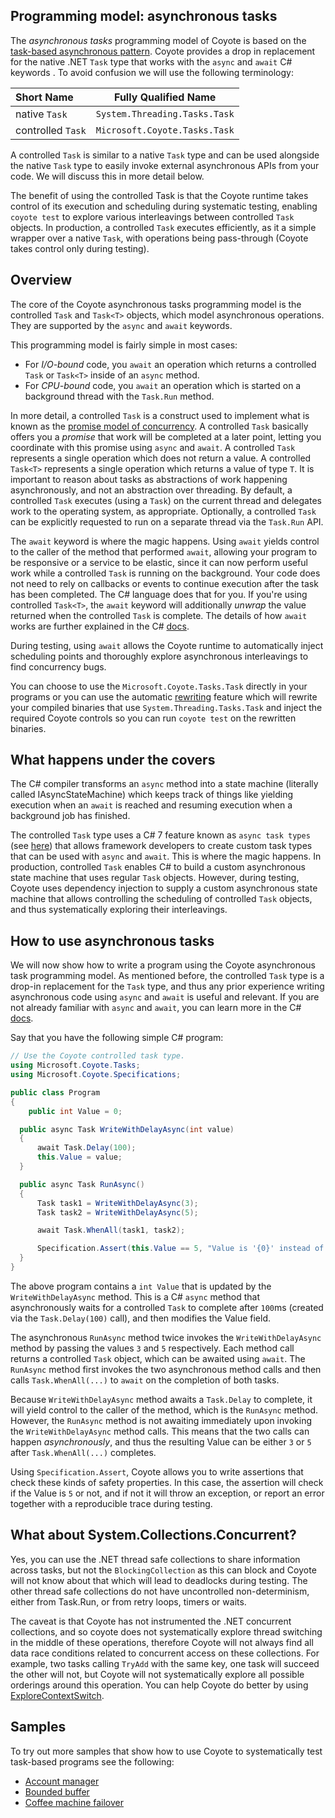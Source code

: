 ## Programming model: asynchronous tasks

The _asynchronous tasks_ programming model of Coyote is based on the [task-based asynchronous
pattern](https://docs.microsoft.com/en-us/dotnet/standard/asynchronous-programming-patterns/task-based-asynchronous-pattern-tap).
Coyote provides a drop in replacement for the native .NET `Task` type that works with the `async`
and `await` C# keywords . To avoid confusion we will use the following terminology:

| Short Name        | Fully Qualified Name            |
| :-------------    | :-----------------------------: |
|  native `Task`    | `System.Threading.Tasks.Task`   |
| controlled `Task` | `Microsoft.Coyote.Tasks.Task`   |

A controlled `Task` is similar to a native `Task` type and can be used alongside the native `Task`
type to easily invoke external asynchronous APIs from your code. We will discuss this in more detail
below.

The benefit of using the controlled Task is that the Coyote runtime takes control of its execution
and scheduling during systematic testing, enabling `coyote test` to explore various interleavings
between controlled `Task` objects. In production, a controlled `Task` executes efficiently, as it a
simple wrapper over a native `Task`, with operations being pass-through (Coyote takes control only
during testing).

## Overview

The core of the Coyote asynchronous tasks programming model is the controlled `Task` and `Task<T>`
objects, which model asynchronous operations. They are supported by the `async` and `await`
keywords.

This programming model is fairly simple in most cases:
- For _I/O-bound_ code, you `await` an operation which returns a controlled `Task` or `Task<T>`
  inside of an `async` method.
- For _CPU-bound_ code, you `await` an operation which is started on a background thread with the
  `Task.Run` method.

In more detail, a controlled `Task` is a construct used to implement what is known as the [promise
model of concurrency](https://en.wikipedia.org/wiki/Futures_and_promises). A controlled `Task`
basically offers you a _promise_ that work will be completed at a later point, letting you
coordinate with this promise using `async` and `await`. A controlled `Task` represents a single
operation which does not return a value. A controlled `Task<T>` represents a single operation which
returns a value of type `T`. It is important to reason about tasks as abstractions of work happening
asynchronously, and not an abstraction over threading. By default, a controlled `Task` executes
(using a `Task`) on the current thread and delegates work to the operating system, as appropriate.
Optionally, a controlled `Task` can be explicitly requested to run on a separate thread via the
`Task.Run` API.

The `await` keyword is where the magic happens. Using `await` yields control to the caller of the
method that performed `await`, allowing your program to be responsive or a service to be elastic,
since it can now perform useful work while a controlled `Task` is running on the background. Your
code does not need to rely on callbacks or events to continue execution after the task has been
completed. The C# language does that for you. If you're using controlled `Task<T>`, the `await`
keyword will additionally _unwrap_ the value returned when the controlled `Task` is complete. The
details of how `await` works are further explained in the C#
[docs](https://docs.microsoft.com/en-us/dotnet/standard/asynchronous-programming-patterns/task-based-asynchronous-pattern-tap).

During testing, using `await` allows the Coyote runtime to automatically inject scheduling points
and thoroughly explore asynchronous interleavings to find concurrency bugs.

You can choose to use the `Microsoft.Coyote.Tasks.Task` directly in your programs or you can use
the automatic [rewriting](../binary-rewriting.md) feature which will rewrite your compiled binaries that use
`System.Threading.Tasks.Task` and inject the required Coyote controls so you can run `coyote test`
on the rewritten binaries.

## What happens under the covers

The C# compiler transforms an `async` method into a state machine (literally called
IAsyncStateMachine) which keeps track of things like yielding execution when an `await` is reached
and resuming execution when a background job has finished.

The controlled `Task` type uses a C# 7 feature known as `async task types` (see
[here](https://github.com/dotnet/roslyn/blob/master/docs/features/task-types.md)) that allows
framework developers to create custom task types that can be used with `async` and `await`. This is
where the magic happens. In production, controlled `Task` enables C# to build a custom asynchronous
state machine that uses regular `Task` objects. However, during testing, Coyote uses dependency
injection to supply a custom asynchronous state machine that allows controlling the scheduling of
controlled `Task` objects, and thus systematically exploring their interleavings.

## How to use asynchronous tasks

We will now show how to write a program using the Coyote asynchronous task programming model. As
mentioned before, the controlled `Task` type is a drop-in replacement for the `Task` type, and thus
any prior experience writing asynchronous code using `async` and `await` is useful and relevant. If
you are not already familiar with `async` and `await`, you can learn more in the C#
[docs](https://docs.microsoft.com/en-us/dotnet/standard/async-in-depth).

Say that you have the following simple C# program:

```csharp
// Use the Coyote controlled task type.
using Microsoft.Coyote.Tasks;
using Microsoft.Coyote.Specifications;

public class Program
{
    public int Value = 0;

  public async Task WriteWithDelayAsync(int value)
  {
      await Task.Delay(100);
      this.Value = value;
  }

  public async Task RunAsync()
  {
      Task task1 = WriteWithDelayAsync(3);
      Task task2 = WriteWithDelayAsync(5);

      await Task.WhenAll(task1, task2);

      Specification.Assert(this.Value == 5, "Value is '{0}' instead of 5.", this.Value);
  }
}
```

The above program contains a `int Value` that is updated by the `WriteWithDelayAsync` method. This
is a C# `async` method that asynchronously waits for a controlled `Task` to complete after `100`ms
(created via the `Task.Delay(100)` call), and then modifies the Value field.

The asynchronous `RunAsync` method twice invokes the `WriteWithDelayAsync` method by passing the
values `3` and `5` respectively. Each method call returns a controlled `Task` object, which can be
awaited using `await`. The `RunAsync` method first invokes the two asynchronous method calls and
then calls `Task.WhenAll(...)` to `await` on the completion of both tasks.

Because `WriteWithDelayAsync` method awaits a `Task.Delay` to complete, it will yield control to
the caller of the method, which is the `RunAsync` method. However, the `RunAsync` method is not
awaiting immediately upon invoking the `WriteWithDelayAsync` method calls. This means that the two
calls can happen _asynchronously_, and thus the resulting Value can be either `3` or `5` after
`Task.WhenAll(...)` completes.

Using `Specification.Assert`, Coyote allows you to write assertions that check these kinds of safety
properties. In this case, the assertion will check if the Value is `5` or not, and if not it will
throw an exception, or report an error together with a reproducible trace during testing.

## What about System.Collections.Concurrent?

Yes, you can use the .NET thread safe collections to share information across tasks, but not the
`BlockingCollection` as this can block and Coyote will not know about that which will lead to
deadlocks during testing. The other thread safe collections do not have uncontrolled
non-determinism, either from Task.Run, or from retry loops, timers or waits.

The caveat is that Coyote has not instrumented the .NET concurrent collections, and so coyote does
not systematically explore thread switching in the middle of these operations, therefore Coyote
will not always find all data race conditions related to concurrent access on these collections.
For example, two tasks calling `TryAdd` with the same key, one task will succeed the other will
not, but Coyote will not systematically explore all possible orderings around this operation. You
can help Coyote do better by using [ExploreContextSwitch](../../ref/Microsoft.Coyote.Tasks/Task.md).

## Samples

To try out more samples that show how to use Coyote to systematically test task-based programs see
the following:

- [Account manager](../../tutorials/test-concurrent-operations.md)
- [Bounded buffer](../../samples/tasks/bounded-buffer.md)
- [Coffee machine failover](../../tutorials/test-failover.md)
